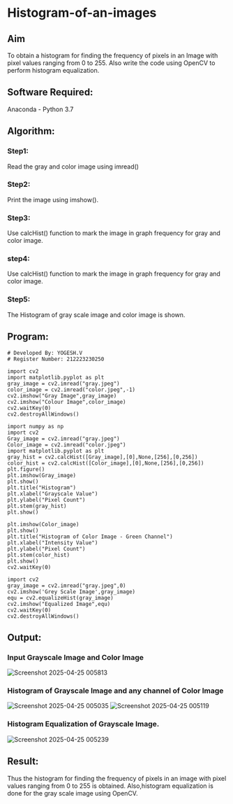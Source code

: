 # Histogram-of-an-images
## Aim
To obtain a histogram for finding the frequency of pixels in an Image with pixel values ranging from 0 to 255. Also write the code using OpenCV to perform histogram equalization.

## Software Required:
Anaconda - Python 3.7

## Algorithm:
### Step1:
Read the gray and color image using imread()

### Step2:
Print the image using imshow().



### Step3:
Use calcHist() function to mark the image in graph frequency for gray and color image.

### step4:
Use calcHist() function to mark the image in graph frequency for gray and color image.

### Step5:
The Histogram of gray scale image and color image is shown.


## Program:
```
# Developed By: YOGESH.V
# Register Number: 212223230250
```
```
import cv2
import matplotlib.pyplot as plt
gray_image = cv2.imread("gray.jpeg")
color_image = cv2.imread("color.jpeg",-1)
cv2.imshow("Gray Image",gray_image)
cv2.imshow("Colour Image",color_image)
cv2.waitKey(0)
cv2.destroyAllWindows()
```
```
import numpy as np
import cv2
Gray_image = cv2.imread("gray.jpeg")
Color_image = cv2.imread("color.jpeg")
import matplotlib.pyplot as plt
gray_hist = cv2.calcHist([Gray_image],[0],None,[256],[0,256])
color_hist = cv2.calcHist([Color_image],[0],None,[256],[0,256])
plt.figure()
plt.imshow(Gray_image)
plt.show()
plt.title("Histogram")
plt.xlabel("Grayscale Value")
plt.ylabel("Pixel Count")
plt.stem(gray_hist)
plt.show()
```
```
plt.imshow(Color_image)
plt.show()
plt.title("Histogram of Color Image - Green Channel")
plt.xlabel("Intensity Value")
plt.ylabel("Pixel Count")
plt.stem(color_hist)
plt.show()
cv2.waitKey(0)
```
```
import cv2
gray_image = cv2.imread("gray.jpeg",0)
cv2.imshow('Grey Scale Image',gray_image)
equ = cv2.equalizeHist(gray_image)
cv2.imshow("Equalized Image",equ)
cv2.waitKey(0)
cv2.destroyAllWindows()
```
## Output:
### Input Grayscale Image and Color Image
![Screenshot 2025-04-25 005813](https://github.com/user-attachments/assets/205de28b-6a23-49db-a6d0-345ccd8eeeec)

### Histogram of Grayscale Image and any channel of Color Image
![Screenshot 2025-04-25 005035](https://github.com/user-attachments/assets/cd12b87e-898c-4ee9-8674-f6aa1d404475)
![Screenshot 2025-04-25 005119](https://github.com/user-attachments/assets/4291c71d-b585-47e6-a940-c8012002d6ac)

### Histogram Equalization of Grayscale Image.
![Screenshot 2025-04-25 005239](https://github.com/user-attachments/assets/b99d2cdd-0f0b-408c-8cc0-79603cb5d4e8)

## Result: 
Thus the histogram for finding the frequency of pixels in an image with pixel values ranging from 0 to 255 is obtained. Also,histogram equalization is done for the gray scale image using OpenCV.
